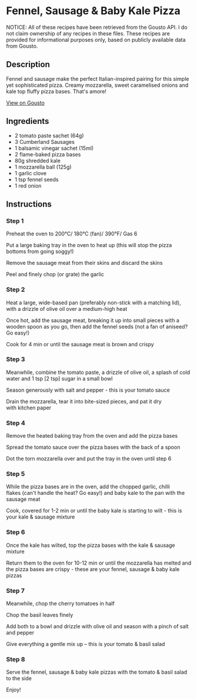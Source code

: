# Fennel, Sausage & Baby Kale Pizza

NOTICE: All of these recipes have been retrieved from the Gousto API. I do not claim ownership of any recipes in these files. These recipes are provided for informational purposes only, based on publicly available data from Gousto.

## Description

Fennel and sausage make the perfect Italian-inspired pairing for this simple yet sophisticated pizza. Creamy mozzarella, sweet caramelised onions and kale top fluffy pizza bases. That's amore!

[View on Gousto](https://www.gousto.co.uk/recipes/cookbook/fennel-sausage-baby-kale-pizza)

## Ingredients

- 2 tomato paste sachet (64g)
- 3 Cumberland Sausages
- 1 balsamic vinegar sachet (15ml)
- 2 flame-baked pizza bases
- 80g shredded kale
- 1 mozzarella ball (125g)
- 1 garlic clove
- 1 tsp fennel seeds
- 1 red onion

## Instructions


### Step 1

Preheat the oven to 200°C/ 180°C (fan)/ 390°F/ Gas 6

Put a large baking tray in the oven to heat up (this will stop the pizza bottoms from going soggy!)

Remove the sausage meat from their skins and discard the skins

Peel and finely chop (or grate) the garlic


### Step 2

Heat a large, wide-based pan (preferably non-stick with a matching lid), with a drizzle of olive oil over a medium-high heat

Once hot, add the sausage meat, breaking it up into small pieces with a wooden spoon as you go, then add the fennel seeds (not a fan of aniseed? Go easy!)

Cook for 4 min or until the sausage meat is brown and crispy


### Step 3

Meanwhile, combine the tomato paste, a drizzle of olive oil, a splash of cold water and 1 tsp <span class="text-danger">[2 tsp]</span> sugar in a small bowl

Season generously with salt and pepper - this is your tomato sauce

Drain the mozzarella, tear it into bite-sized pieces, and pat it dry with kitchen paper


### Step 4

Remove the heated baking tray from the oven and add the pizza bases

Spread the tomato sauce over the pizza bases with the back of a spoon

Dot the torn mozzarella over and put the tray in the oven until step 6


### Step 5

While the pizza bases are in the oven, add the chopped garlic, chilli flakes (can't handle the heat? Go easy!) and baby kale to the pan with the sausage meat

Cook, covered for 1-2 min or until the baby kale is starting to wilt - this is your kale & sausage mixture


### Step 6

Once the kale has wilted, top the pizza bases with the kale & sausage mixture

Return them to the oven for 10-12 min or until the mozzarella has melted and the pizza bases are crispy - these are your fennel, sausage & baby kale pizzas


### Step 7

Meanwhile, chop the cherry tomatoes in half

Chop the basil leaves finely

Add both to a bowl and drizzle with olive oil and season with a pinch of salt and pepper

Give everything a gentle mix up – this is your tomato & basil salad

### Step 8

Serve the fennel, sausage & baby kale pizzas with the tomato & basil salad to the side

Enjoy!

